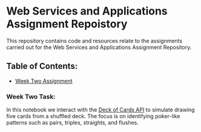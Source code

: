 # **Web Services and Applications Assignment Repoistory**

This repository contains code and resources relate to the assignments carried out for the Web Services and Applications Assignment Repository. 

## **Table of Contents:**
- [Week Two Assignment](assignments\assignment02-carddraw.ipynb)

### **Week Two Task:**
In this notebook we interact with the [Deck of Cards API](https://deckofcardsapi.com/) to simulate drawing five cards from a shuffled deck. The focus is on identifying poker-like patterns such as pairs, triples, straights, and flushes. 